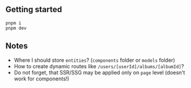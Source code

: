 ## Getting started
```
pnpm i
pnpm dev
```

## Notes
- Where I should store `entities`? (`components` folder or `models` folder)
- How to create dynamic routes like `/users/[userId]/albums/[albumId]`?
- Do not forget, that SSR/SSG may be applied only on `page` level (doesn't work for components!)